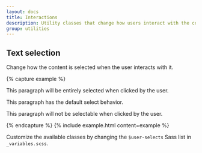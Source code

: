 ```yaml
---
layout: docs
title: Interactions
description: Utility classes that change how users interact with the contents of a website.
group: utilities
---
```


## Text selection

Change how the content is selected when the user interacts with it.

{% capture example %}
<p class="user-select-all">This paragraph will be entirely selected when clicked by the user.</p>
<p class="user-select-auto">This paragraph has the default select behavior.</p>
<p class="user-select-none">This paragraph will not be selectable when clicked by the user.</p>
{% endcapture %}
{% include example.html content=example %}

Customize the available classes by changing the `$user-selects` Sass list in `_variables.scss`.
